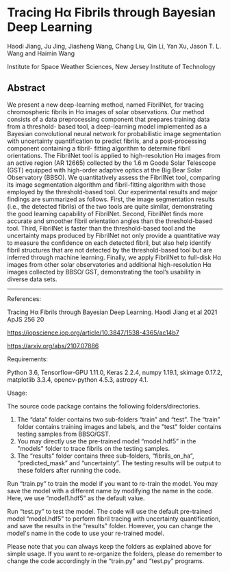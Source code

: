# Tracing Hα Fibrils through Bayesian Deep Learning

Haodi Jiang, Ju Jing, Jiasheng Wang, Chang Liu, Qin Li, Yan Xu, Jason T. L. Wang and Haimin Wang

Institute for Space Weather Sciences, New Jersey Institute of Technology

## Abstract

We present a new deep-learning method, named FibrilNet, for tracing chromospheric fibrils in Hα images of 
solar observations. Our method consists of a data preprocessing component that prepares training data 
from a threshold- based tool, a deep-learning model implemented as a Bayesian convolutional neural network 
for probabilistic image segmentation with uncertainty quantification to predict fibrils, 
and a post-processing component containing a fibril- fitting algorithm to determine fibril orientations. 
The FibrilNet tool is applied to high-resolution Hα images from an active region (AR 12665) 
collected by the 1.6 m Goode Solar Telescope (GST) equipped with high-order adaptive optics 
at the Big Bear Solar Observatory (BBSO). We quantitatively assess the FibrilNet tool, 
comparing its image segmentation algorithm and fibril-fitting algorithm with those employed 
by the threshold-based tool. Our experimental results and major findings are summarized as follows. 
First, the image segmentation results (i.e., the detected fibrils) of the two tools are quite similar, 
demonstrating the good learning capability of FibrilNet. Second, FibrilNet finds more accurate 
and smoother fibril orientation angles than the threshold-based tool. Third, FibrilNet is faster than 
the threshold-based tool and the uncertainty maps produced by FibrilNet not only 
provide a quantitative way to measure the confidence on each detected fibril, 
but also help identify fibril structures that are not detected by the threshold-based tool 
but are inferred through machine learning. Finally, we apply FibrilNet to full-disk Hα images 
from other solar observatories and additional high-resolution Hα images collected by BBSO/ GST, 
demonstrating the tool’s usability in diverse data sets.

----
References:

Tracing Hα Fibrils through Bayesian Deep Learning. Haodi Jiang et al 2021 ApJS 256 20

https://iopscience.iop.org/article/10.3847/1538-4365/ac14b7

https://arxiv.org/abs/2107.07886


Requirements: 

Python 3.6, Tensorflow-GPU 1.11.0, Keras 2.2.4, numpy 1.19.1, skimage 0.17.2, matplotlib 3.3.4, opencv-python 4.5.3, astropy 4.1.

Usage: 

The source code package contains the following folders/directories. 

1. The “data” folder contains two sub-folders “train” and “test”. The “train” folder contains training images and labels, and the "test" folder contains testing samples from BBSO/GST. 
2. You may directly use the pre-trained model “model.hdf5” in the "models" folder to trace fibrils on the testing samples. 
3. The “results” folder contains three sub-folders, “fibrils_on_ha”, “predicted_mask” and “uncertainty”. The testing results will be output to these folders after running the code.

Run “train.py” to train the model if you want to re-train the model. You may save the model with a different name by modifying the name in the code. Here, we use “model1.hdf5” as the default value.

Run “test.py” to test the model. The code will use the default pre-trained model “model.hdf5” to perform fibril tracing with uncertainty quantification, and save the results in the "results" folder. However, you can change the model's name in the code to use your re-trained model. 

Please note that you can always keep the folders as explained above for simple usage. If you want to re-organize the folders, please do remember to change the code accordingly in the “train.py” and “test.py” programs.

